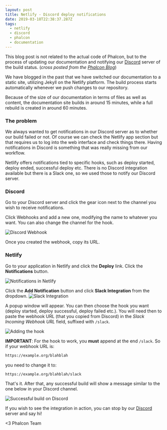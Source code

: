 ```yaml
---
layout: post
title: Netlify - Discord deploy notifications
date: 2019-03-18T22:38:37.287Z
tags:
  - netlify
  - discord
  - phalcon
  - documentation
---
```

This blog post is not related to the actual code of Phalcon, but to the process of updating our documentation and notifying our [Discord](https://phalcon.link/discord) server of the build status. (_cross posted from the [Phalcon Blog](https://blog.phalconphp.com/post/discord-deploy-notifications)_)

We have blogged in the past that we have switched our documentation to a static site, utilizing Jekyll on the Netlify platform. The build process starts automatically whenever we push changes to our repository.

Because of the size of our documentation in terms of files as well as content, the documentation site builds in around 15 minutes, while a full rebuild is created in around 60 minutes.

### The problem

We always wanted to get notifications in our Discord server as to whether our build failed or not. Of course we can check the Netlify app section but that requires us to log into the web interface and check things there. Having notifications in Discord is something that was really missing from our workflow.

Netlify offers notifications tied to specific hooks, such as deploy started, deploy ended, successful deploy etc. There is no Discord integration available but there is a Slack one, so we used those to notify our Discord server.

### Discord

Go to your Discord server and click the gear icon next to the channel you wish to receive notifications. 

Click Webhooks and add a new one, modifying the name to whatever you want. You can also change the channel for the hook.

![Discord Webhook](/files/hook-01.png "Discord Webhook")

Once you created the webhook, copy its URL.

### Netlify

Go to your application in Netlify and click the **Deploy** link. Click the **Notifications** button.

![Notifications in Netlify](/files/notification.png "Notifications in Netlify")

Click the **Add Notification** button and click **Slack Integration** from the dropdown.
![Slack Integration](/files/hook-02.png "Slack Integration")

A popup window will appear. You can then choose the hook you want (deploy started, deploy successful, deploy failed etc.). You will need then to paste the webhook URL (that you copied from Discord) in the _Slack Incoming Webhook URL_ field, suffixed with `/slack`.

![Adding the hook](/files/hook-03.png "Adding the hook")

**IMPORTANT**:  For the hook to work, you **must** append at the end `/slack`. So if your webhook URL is:

```html
https://example.org/blahblah
```

you need to change it to:

```html
https://example.org/blahblah/slack
```

That's it. After that, any successful build will show a message similar to the one below in your Discord channel.

![Successful build on Discord](/files/discord.png "Successful build on Discord")

If you wish to see the integration in action, you can stop by our [Discord](https://phalcon.link/discord) server and say hi!

<3 Phalcon Team
